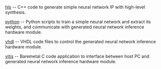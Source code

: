 [hls](/src/hls/)        -- C++ code to generate simple neural network IP with high-level synthesis.

[python](/src/python/)  -- Python scripts to train a simple neural network and extract its weights, and communicate with generated neural network inference hardware module.

[vhdl](/src/vhdl/)      -- VHDL code files to control the generated neural network inference hardware module.

[vitis](/src/vitis/)    -- Baremetal C code application to interface between host PC and generated neural network inference hardware module.
